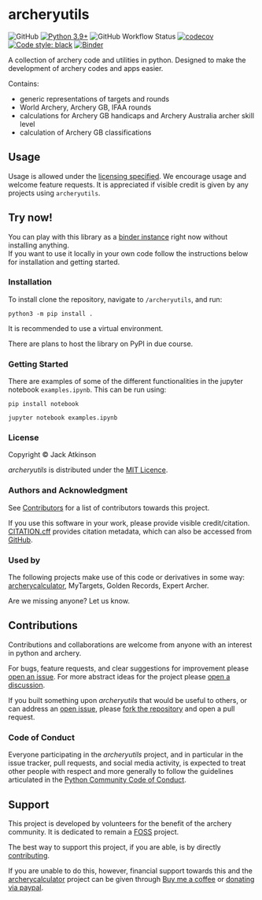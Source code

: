 # archeryutils

![GitHub](https://img.shields.io/github/license/jatkinson1000/archeryutils)
[![Python 3.9+](https://img.shields.io/badge/python-3.9+-blue.svg)](https://www.python.org/downloads/)
![GitHub Workflow Status](https://img.shields.io/github/actions/workflow/status/jatkinson1000/archeryutils/testing.yaml)
[![codecov](https://codecov.io/gh/jatkinson1000/archeryutils/branch/main/graph/badge.svg?token=AZU7G6H8T0)](https://codecov.io/gh/jatkinson1000/archeryutils)
[![Code style: black](https://img.shields.io/badge/code%20style-black-000000.svg)](https://github.com/psf/black)
[![Binder](https://mybinder.org/badge_logo.svg)](https://mybinder.org/v2/gh/jatkinson1000/archeryutils/HEAD?labpath=examples.ipynb)

A collection of archery code and utilities in python.
Designed to make the development of archery codes and apps easier.

Contains:
- generic representations of targets and rounds
- World Archery, Archery GB, IFAA rounds
- calculations for Archery GB handicaps and Archery Australia archer skill level
- calculation of Archery GB classifications


## Usage
Usage is allowed under the [licensing specified](https://github.com/jatkinson1000/archeryutils#license).
We encourage usage and welcome feature requests.
It is appreciated if visible credit is given by any projects using `archeryutils`.

## Try now!
You can play with this library as a
[binder instance](https://mybinder.org/v2/gh/jatkinson1000/archeryutils/HEAD?labpath=examples.ipynb)
right now without installing anything.  
If you want to use it locally in your own code follow the instructions below for
installation and getting started.

### Installation
To install clone the repository, navigate to `/archeryutils`, and run:

    python3 -m pip install .

It is recommended to use a virtual environment.

There are plans to host the library on PyPI in due course.

### Getting Started
There are examples of some of the different functionalities in the jupyter notebook
`examples.ipynb`.
This can be run using:

    pip install notebook

    jupyter notebook examples.ipynb

### License
Copyright &copy; Jack Atkinson

_archeryutils_ is distributed under the
[MIT Licence](https://github.com/jatkinson1000/archeryutils/blob/main/LICENSE).

### Authors and Acknowledgment
See [Contributors](https://github.com/jatkinson1000/archeryutils/graphs/contributors)
for a list of contributors towards this project.

If you use this software in your work, please provide visible credit/citation.
[CITATION.cff](https://github.com/jatkinson1000/archeryutils/blob/main/CITATION.cff)
provides citation metadata, which can also be accessed from
[GitHub](https://github.com/jatkinson1000/archeryutils).

### Used by
The following projects make use of this code or derivatives in some way:
[archerycalculator](https://archerycalculator.co.uk), MyTargets, Golden Records,
Expert Archer.

Are we missing anyone? Let us know.


## Contributions
Contributions and collaborations are welcome from anyone with an
interest in python and archery.

For bugs, feature requests, and clear suggestions for improvement please
[open an issue](https://github.com/jatkinson1000/archeryutils/issues).
For more abstract ideas for the project please
[open a discussion](https://github.com/jatkinson1000/archeryutils/discussions).

If you built something upon _archeryutils_ that would be useful to others, or can
address an [open issue](https://github.com/jatkinson1000/archeryutils/issues), please
[fork the repository](https://github.com/jatkinson1000/archeryutils/fork) and open a
pull request.

### Code of Conduct
Everyone participating in the _archeryutils_ project, and in particular in the
issue tracker, pull requests, and social media activity, is expected to treat other
people with respect and more generally to follow the guidelines articulated in the
[Python Community Code of Conduct](https://www.python.org/psf/codeofconduct/).


## Support
This project is developed by volunteers for the benefit of the archery community.
It is dedicated to remain a [FOSS](https://itsfoss.com/what-is-foss/) project.

The best way to support this project, if you are able, is by directly
[contributing](https://github.com/jatkinson1000/archeryutils/tree/project-documentation#contributions).

If you are unable to do this, however, financial support towards this and the
[archerycalculator](https://archerycalculator.co.uk) project can be given through
[Buy me a coffee](https://www.buymeacoffee.com/jackatkinsr) or
[donating via paypal](https://www.paypal.com/donate/?hosted_button_id=JEABJ3UJU4XD4).
